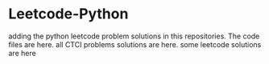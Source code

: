 # Leetcode-Python
adding the python leetcode problem solutions in this repositories. 
The code files are here.
all CTCI problems solutions are here.
some leetcode solutions are here














































































































































































































































































































































































































































































































































































































































































































































